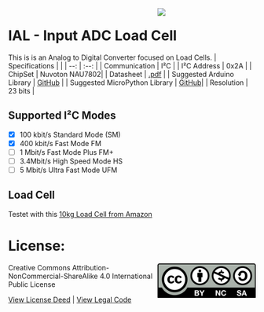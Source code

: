 <img src="assets/IAL.svg" width=200 align="right">

# IAL - Input ADC Load Cell
This is is an Analog to Digital Converter focused on Load Cells.
| Specifications | |
| --: | :--: |
| Communication | I²C |
| I²C Address | 0x2A |
| ChipSet | Nuvoton NAU7802|
| Datasheet | [.pdf](https://www.nuvoton.com/resource-files/NAU7802%20Data%20Sheet%20V1.7.pdf) |
| Suggested Arduino Library | [GitHub](https://github.com/sparkfun/SparkFun_Qwiic_Scale_NAU7802_Arduino_Library) |
| Suggested MicroPython Library | [GitHub](https://github.com/adafruit/CircuitPython_NAU7802)|
| Resolution | 23 bits |

## Supported I²C Modes
- [X] 100 kbit/s Standard Mode (SM) 
- [X] 400 kbit/s	Fast Mode	FM
- [ ] 1 Mbit/s	Fast Mode Plus	FM+
- [ ] 3.4Mbit/s	High Speed Mode	HS
- [ ] 5 Mbit/s	Ultra Fast Mode	UFM

## Load Cell
Testet with this [10kg Load Cell from Amazon](https://www.amazon.com/gp/product/B09K7GMRVQ)

# License: 
<img src="assets/CC-BY-NC-SA.svg" width=200 align="right">
Creative Commons Attribution-NonCommercial-ShareAlike 4.0 International Public License

[View License Deed](https://creativecommons.org/licenses/by-nc-sa/4.0/) | [View Legal Code](https://creativecommons.org/licenses/by-nc-sa/4.0/legalcode)
